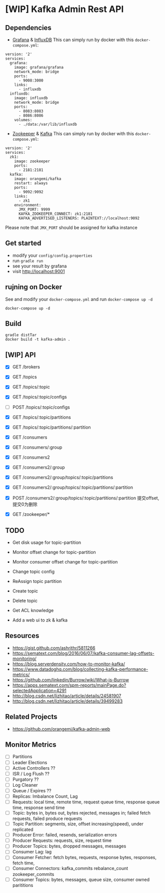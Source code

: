 [WIP] Kafka Admin Rest API
==========================

## Dependencies
- [Grafana](http://www.grafana.org/) & [InfluxDB](https://influxdb.com/) 
This can simply run by docker with this `docker-compose.yml`:
```
version: '2'
services:
  grafana:
    image: grafana/grafana
    network_mode: bridge
    ports:
      - 9008:3000
    links:
      - influxdb
  influxdb:
    image: influxdb
    network_mode: bridge
    ports:
      - 8083:8083
      - 8086:8086
    volumes:
      - ./data:/var/lib/influxdb
```
- [Zookeeper](http://zookeeper.apache.org/) & [Kafka](http://kafka.apache.org/)
This can simply run by docker with this `docker-compose.yml`:
```
version: '2'
services:
  zk1:
    image: zookeeper
    ports:
      - 2181:2181
  kafka:
    image: orangemi/kafka
    restart: always
    ports:
      - 9092:9092
    links:
      - zk1
    environment:
      JMX_PORT: 9999
      KAFKA_ZOOKEEPER_CONNECT: zk1:2181
      KAFKA_ADVERTISED_LISTENERS: PLAINTEXT://localhost:9092
```
Please note that `JMX_PORT` should be assigned for kafka instance

## Get started
- modify your `config/config.properties`
- run `gradle run`
- see your result by grafana
- visit [http://localhost:9001](http://localhost:9001)

## rujning on Docker
See and modify your `docker-compose.yml` and run `docker-compose up -d`
```
docker-compose up -d
```

## Build
```
gradle distTar
docker build -t kafka-admin .
```

## [WIP] API
- [X] GET /brokers

- [X] GET /topics
- [X] GET /topics/:topic
- [X] GET /topics/:topic/configs
- [ ] POST /topics/:topic/configs
- [X] GET /topics/:topic/partitions
- [X] GET /topics/:topic/partitions/:partition

- [X] GET /consumers
- [X] GET /consumers/:group

- [X] GET /consumers2
- [X] GET /consumers2/:group
- [X] GET /consumers2/:group/topics/:topic/partitions
- [X] GET /consumers2/:group/topics/:topic/partitions/:partition
- [X] POST /consumers2/:group/topics/:topic/partitions/:partition
提交offset, 提交0为删除

- [X] GET /zookeeper/*

## TODO
- Get disk usage for topic-partition
- Monitor offset change for topic-partition
- Monitor consumer offset change for topic-partition
- Change topic config
- ReAssign topic partition

- Create topic
- Delete topic

- Get ACL knowledge

- Add a web ui to zk & kafka

## Resources
- https://gist.github.com/ashrithr/5811266
- https://sematext.com/blog/2016/06/07/kafka-consumer-lag-offsets-monitoring/
- https://blog.serverdensity.com/how-to-monitor-kafka/
- https://www.datadoghq.com/blog/collecting-kafka-performance-metrics/
- https://github.com/linkedin/Burrow/wiki/What-is-Burrow
- https://apps.sematext.com/spm-reports/mainPage.do?selectedApplication=4291
- http://blog.csdn.net/lizhitao/article/details/24581907
- http://blog.csdn.net/lizhitao/article/details/39499283

## Related Projects
- https://github.com/orangemi/kafka-admin-web

## Monitor Metrics
- [ ] Partitions
- [ ] Leader Elections
- [ ] Active Controllers ??
- [ ] ISR / Log Flush ??
- [ ] Purgatory ??
- [ ] Log Cleaner
- [ ] Queue / Expires ??
- [ ] Replicas: Imbalance Count, Lag
- [ ] Requests: local time, remote time, request queue time, response queue time, response send time
- [ ] Topic: bytes in, bytes out, bytes rejected, messages in; failed fetch requests, failed produce requests
- [ ] Topic Partition: segments, size, offset increasing(speed), under replicated
- [ ] Producer Error: failed, resends, serialization errors
- [ ] Producer Requests: requests, size, request time
- [ ] Producer Topics: bytes, dropped messages, messages
- [ ] Consumer Lag: lag
- [ ] Consumer Fetcher: fetch bytes, requests, response bytes, responses, fetch time,
- [ ] Consumer Connectors: kafka_commits rebalance_count zookeeper_commits
- [ ] Consumer Topics: bytes, messages, queue size, consumer owned parititions
